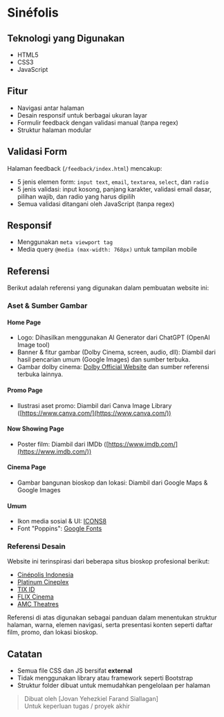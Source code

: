 # Sinéfolis


## Teknologi yang Digunakan

- HTML5
- CSS3
- JavaScript

## Fitur

- Navigasi antar halaman
- Desain responsif untuk berbagai ukuran layar
- Formulir feedback dengan validasi manual (tanpa regex)
- Struktur halaman modular

## Validasi Form

Halaman feedback (`/feedback/index.html`) mencakup:
- 5 jenis elemen form: `input text`, `email`, `textarea`, `select`, dan `radio`
- 5 jenis validasi: input kosong, panjang karakter, validasi email dasar, pilihan wajib, dan radio yang harus dipilih
- Semua validasi ditangani oleh JavaScript (tanpa regex)

## Responsif

- Menggunakan `meta viewport tag`
- Media query `@media (max-width: 768px)` untuk tampilan mobile

## Referensi

Berikut adalah referensi yang digunakan dalam pembuatan website ini:

### Aset & Sumber Gambar

#### Home Page
- Logo: Dihasilkan menggunakan AI Generator dari ChatGPT (OpenAI Image tool)
- Banner & fitur gambar (Dolby Cinema, screen, audio, dll): Diambil dari hasil pencarian umum (Google Images) dan sumber terbuka.
- Gambar dolby cinema: [Dolby Official Website](https://www.dolby.com/) dan sumber referensi terbuka lainnya.

#### Promo Page
- Ilustrasi aset promo: Diambil dari Canva Image Library ([https://www.canva.com/](https://www.canva.com/))

#### Now Showing Page
- Poster film: Diambil dari IMDb ([https://www.imdb.com/](https://www.imdb.com/))

#### Cinema Page
- Gambar bangunan bioskop dan lokasi: Diambil dari Google Maps & Google Images

#### Umum
- Ikon media sosial & UI: [ICONS8](https://icons8.com/app)
- Font "Poppins": [Google Fonts](https://fonts.google.com/specimen/Poppins)

### Referensi Desain

Website ini terinspirasi dari beberapa situs bioskop profesional berikut:

- [Cinépolis Indonesia](https://cinepolis.co.id/home.aspx)
- [Platinum Cineplex](https://www.platinumcineplex.co.id/)
- [TIX ID](https://www.tix.id/)
- [FLIX Cinema](https://flixcinema.mimin.io/)
- [AMC Theatres](https://www.amctheatres.com/)

Referensi di atas digunakan sebagai panduan dalam menentukan struktur halaman, warna, elemen navigasi, serta presentasi konten seperti daftar film, promo, dan lokasi bioskop.

## Catatan

- Semua file CSS dan JS bersifat **external**
- Tidak menggunakan library atau framework seperti Bootstrap
- Struktur folder dibuat untuk memudahkan pengelolaan per halaman

> Dibuat oleh [Jovan Yehezkiel Farand Siallagan]  
> Untuk keperluan tugas / proyek akhir
